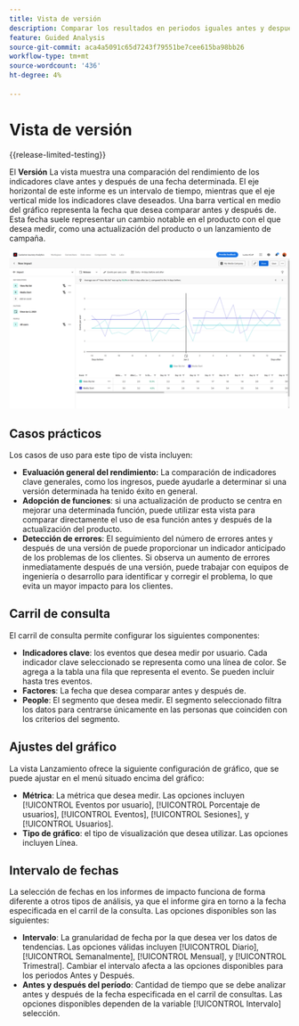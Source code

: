 ```yaml
---
title: Vista de versión
description: Comparar los resultados en periodos iguales antes y después de la liberación.
feature: Guided Analysis
source-git-commit: aca4a5091c65d7243f79551be7cee615ba98bb26
workflow-type: tm+mt
source-wordcount: '436'
ht-degree: 4%

---
```


# Vista de versión

{{release-limited-testing}}

El **Versión** La vista muestra una comparación del rendimiento de los indicadores clave antes y después de una fecha determinada. El eje horizontal de este informe es un intervalo de tiempo, mientras que el eje vertical mide los indicadores clave deseados. Una barra vertical en medio del gráfico representa la fecha que desea comparar antes y después de. Esta fecha suele representar un cambio notable en el producto con el que desea medir, como una actualización del producto o un lanzamiento de campaña.

![Versión](../assets/release.png)

## Casos prácticos

Los casos de uso para este tipo de vista incluyen:

* **Evaluación general del rendimiento:** La comparación de indicadores clave generales, como los ingresos, puede ayudarle a determinar si una versión determinada ha tenido éxito en general.
* **Adopción de funciones**: si una actualización de producto se centra en mejorar una determinada función, puede utilizar esta vista para comparar directamente el uso de esa función antes y después de la actualización del producto.
* **Detección de errores**: El seguimiento del número de errores antes y después de una versión de puede proporcionar un indicador anticipado de los problemas de los clientes. Si observa un aumento de errores inmediatamente después de una versión, puede trabajar con equipos de ingeniería o desarrollo para identificar y corregir el problema, lo que evita un mayor impacto para los clientes.

## Carril de consulta

El carril de consulta permite configurar los siguientes componentes:

* **Indicadores clave**: los eventos que desea medir por usuario. Cada indicador clave seleccionado se representa como una línea de color. Se agrega a la tabla una fila que representa el evento. Se pueden incluir hasta tres eventos.
* **Factores**: La fecha que desea comparar antes y después de.
* **People**: El segmento que desea medir. El segmento seleccionado filtra los datos para centrarse únicamente en las personas que coinciden con los criterios del segmento.

## Ajustes del gráfico

La vista Lanzamiento ofrece la siguiente configuración de gráfico, que se puede ajustar en el menú situado encima del gráfico:

* **Métrica**: La métrica que desea medir. Las opciones incluyen [!UICONTROL Eventos por usuario], [!UICONTROL Porcentaje de usuarios], [!UICONTROL Eventos], [!UICONTROL Sesiones], y [!UICONTROL Usuarios].
* **Tipo de gráfico**: el tipo de visualización que desea utilizar. Las opciones incluyen Línea.

## Intervalo de fechas

La selección de fechas en los informes de impacto funciona de forma diferente a otros tipos de análisis, ya que el informe gira en torno a la fecha especificada en el carril de la consulta. Las opciones disponibles son las siguientes:

* **Intervalo**: La granularidad de fecha por la que desea ver los datos de tendencias. Las opciones válidas incluyen [!UICONTROL Diario], [!UICONTROL Semanalmente], [!UICONTROL Mensual], y [!UICONTROL Trimestral]. Cambiar el intervalo afecta a las opciones disponibles para los periodos Antes y Después.
* **Antes y después del período**: Cantidad de tiempo que se debe analizar antes y después de la fecha especificada en el carril de consultas. Las opciones disponibles dependen de la variable [!UICONTROL Intervalo] selección.
